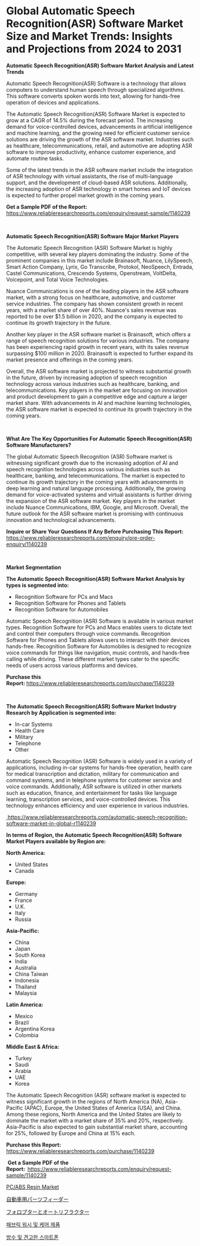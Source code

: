<p><h1>Global Automatic Speech Recognition(ASR) Software Market Size and Market Trends: Insights and Projections from 2024 to 2031</h1></p><p><strong>Automatic Speech Recognition(ASR) Software Market Analysis and Latest Trends</strong></p>
<p><p>Automatic Speech Recognition(ASR) Software is a technology that allows computers to understand human speech through specialized algorithms. This software converts spoken words into text, allowing for hands-free operation of devices and applications.</p><p>The Automatic Speech Recognition(ASR) Software Market is expected to grow at a CAGR of 14.5% during the forecast period. The increasing demand for voice-controlled devices, advancements in artificial intelligence and machine learning, and the growing need for efficient customer service solutions are driving the growth of the ASR software market. Industries such as healthcare, telecommunications, retail, and automotive are adopting ASR software to improve productivity, enhance customer experience, and automate routine tasks.</p><p>Some of the latest trends in the ASR software market include the integration of ASR technology with virtual assistants, the rise of multi-language support, and the development of cloud-based ASR solutions. Additionally, the increasing adoption of ASR technology in smart homes and IoT devices is expected to further propel market growth in the coming years.</p></p>
<p><strong>Get a Sample PDF of the Report:&nbsp;</strong> <a href="https://www.reliableresearchreports.com/enquiry/request-sample/1140239">https://www.reliableresearchreports.com/enquiry/request-sample/1140239</a></p>
<p>&nbsp;</p>
<p><strong>Automatic Speech Recognition(ASR) Software Major Market Players</strong></p>
<p><p>The Automatic Speech Recognition (ASR) Software Market is highly competitive, with several key players dominating the industry. Some of the prominent companies in this market include Brainasoft, Nuance, LilySpeech, Smart Action Company, Lyrix, Go Transcribe, Protokol, NeoSpeech, Entrada, Castel Communications, Crescendo Systems, Openstream, VoltDelta, Voicepoint, and Total Voice Technologies.</p><p>Nuance Communications is one of the leading players in the ASR software market, with a strong focus on healthcare, automotive, and customer service industries. The company has shown consistent growth in recent years, with a market share of over 40%. Nuance's sales revenue was reported to be over $1.5 billion in 2020, and the company is expected to continue its growth trajectory in the future.</p><p>Another key player in the ASR software market is Brainasoft, which offers a range of speech recognition solutions for various industries. The company has been experiencing rapid growth in recent years, with its sales revenue surpassing $100 million in 2020. Brainasoft is expected to further expand its market presence and offerings in the coming years.</p><p>Overall, the ASR software market is projected to witness substantial growth in the future, driven by increasing adoption of speech recognition technology across various industries such as healthcare, banking, and telecommunications. Key players in the market are focusing on innovation and product development to gain a competitive edge and capture a larger market share. With advancements in AI and machine learning technologies, the ASR software market is expected to continue its growth trajectory in the coming years.</p></p>
<p>&nbsp;</p>
<p><strong>What Are The Key Opportunities For Automatic Speech Recognition(ASR) Software Manufacturers?</strong></p>
<p><p>The global Automatic Speech Recognition (ASR) Software market is witnessing significant growth due to the increasing adoption of AI and speech recognition technologies across various industries such as healthcare, banking, and telecommunications. The market is expected to continue its growth trajectory in the coming years with advancements in deep learning and natural language processing. Additionally, the growing demand for voice-activated systems and virtual assistants is further driving the expansion of the ASR software market. Key players in the market include Nuance Communications, IBM, Google, and Microsoft. Overall, the future outlook for the ASR software market is promising with continuous innovation and technological advancements.</p></p>
<p><strong>Inquire or Share Your Questions If Any Before Purchasing This Report:</strong> <a href="https://www.reliableresearchreports.com/enquiry/pre-order-enquiry/1140239">https://www.reliableresearchreports.com/enquiry/pre-order-enquiry/1140239</a></p>
<p>&nbsp;</p>
<p><strong>Market Segmentation</strong></p>
<p><strong>The Automatic Speech Recognition(ASR) Software Market Analysis by types is segmented into:</strong></p>
<p><ul><li>Recognition Software for PCs and Macs</li><li>Recognition Software for Phones and Tablets</li><li>Recognition Software for Automobiles</li></ul></p>
<p><p>Automatic Speech Recognition (ASR) Software is available in various market types. Recognition Software for PCs and Macs enables users to dictate text and control their computers through voice commands. Recognition Software for Phones and Tablets allows users to interact with their devices hands-free. Recognition Software for Automobiles is designed to recognize voice commands for things like navigation, music controls, and hands-free calling while driving. These different market types cater to the specific needs of users across various platforms and devices.</p></p>
<p><strong>Purchase this Report:&nbsp;</strong><a href="https://www.reliableresearchreports.com/purchase/1140239">https://www.reliableresearchreports.com/purchase/1140239</a></p>
<p>&nbsp;</p>
<p><strong>The Automatic Speech Recognition(ASR) Software Market Industry Research by Application is segmented into:</strong></p>
<p><ul><li>In-car Systems</li><li>Health Care</li><li>Military</li><li>Telephone</li><li>Other</li></ul></p>
<p><p>Automatic Speech Recognition (ASR) Software is widely used in a variety of applications, including in-car systems for hands-free operation, health care for medical transcription and dictation, military for communication and command systems, and in telephone systems for customer service and voice commands. Additionally, ASR software is utilized in other markets such as education, finance, and entertainment for tasks like language learning, transcription services, and voice-controlled devices. This technology enhances efficiency and user experience in various industries.</p></p>
<p><a href="https://www.reliableresearchreports.com/automatic-speech-recognition-software-market-in-global-r1140239">&nbsp;https://www.reliableresearchreports.com/automatic-speech-recognition-software-market-in-global-r1140239</a></p>
<p><strong>In terms of Region, the Automatic Speech Recognition(ASR) Software Market Players available by Region are:</strong></p>
<p>
    <p> <strong> North America: </strong>
        <ul>
            <li>United States</li>
            <li>Canada</li>
        </ul>
        </p> 
    <p> <strong> Europe: </strong>
        <ul>
            <li>Germany</li>
            <li>France</li>
            <li>U.K.</li>
            <li>Italy</li>
            <li>Russia</li>
        </ul>
        </p> 
    <p> <strong> Asia-Pacific: </strong>
        <ul>
            <li>China</li>
            <li>Japan</li>
            <li>South Korea</li>
            <li>India</li>
            <li>Australia</li>
            <li>China Taiwan</li>
            <li>Indonesia</li>
            <li>Thailand</li>
            <li>Malaysia</li>
        </ul>
        </p> 
    <p> <strong> Latin America: </strong>
        <ul>
            <li>Mexico</li>
            <li>Brazil</li>
            <li>Argentina Korea</li>
            <li>Colombia</li>
        </ul>
        </p> 
    <p> <strong> Middle East & Africa: </strong>
        <ul>
            <li>Turkey</li>
            <li>Saudi</li>
            <li>Arabia</li>
            <li>UAE</li>
            <li>Korea</li>
        </ul>
    </p>
    </p>
<p><p>The Automatic Speech Recognition (ASR) software market is expected to witness significant growth in the regions of North America (NA), Asia-Pacific (APAC), Europe, the United States of America (USA), and China. Among these regions, North America and the United States are likely to dominate the market with a market share of 35% and 20%, respectively. Asia-Pacific is also expected to gain substantial market share, accounting for 25%, followed by Europe and China at 15% each.</p></p>
<p><strong>Purchase this Report: </strong><a href="https://www.reliableresearchreports.com/purchase/1140239">https://www.reliableresearchreports.com/purchase/1140239</a></p>
<p>&nbsp;<strong>Get a Sample PDF of the Report:&nbsp;&nbsp;</strong><a href="https://www.reliableresearchreports.com/enquiry/request-sample/1140239">https://www.reliableresearchreports.com/enquiry/request-sample/1140239</a></p>
<p><strong></strong></p>
<p><p><a href="https://github.com/gladysalidde/Market-Research-Report-List-1/blob/main/pcabs-resin-market.md">PC/ABS Resin Market</a></p><p><a href="https://github.com/one-cool-chick/Market-Research-Report-List-2/blob/main/4265626107734.md">自動車用パーツフィーダー</a></p><p><a href="https://github.com/CarlieShields/Market-Research-Report-List-1/blob/main/6547028107735.md">フォロプターとオートリフラクター</a></p><p><a href="https://github.com/EthaWolf/Market-Research-Report-List-1/blob/main/8617841102089.md">패브릭 워시 및 케어 제품</a></p><p><a href="https://github.com/darrellockm3ytan895656/Market-Research-Report-List-2/blob/main/9473783102088.md">방수 및 견고한 스마트폰</a></p></p>